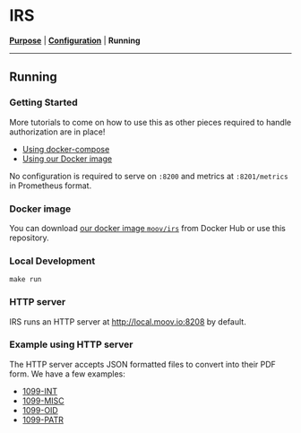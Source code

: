 # IRS
**[Purpose](README.md)** | **[Configuration](CONFIGURATION.md)** | **Running**

---

## Running

### Getting Started

More tutorials to come on how to use this as other pieces required to handle authorization are in place!

- [Using docker-compose](#local-development)
- [Using our Docker image](#docker-image)

No configuration is required to serve on `:8200` and metrics at `:8201/metrics` in Prometheus format.

### Docker image

You can download [our docker image `moov/irs`](https://hub.docker.com/r/moov/irs/) from Docker Hub or use this repository.

### Local Development

```
make run
```

### HTTP server

IRS runs an HTTP server at http://local.moov.io:8208 by default.

### Example using HTTP server

The HTTP server accepts JSON formatted files to convert into their PDF form. We have a few examples:

- [1099-INT](examples/1099int.json)
- [1099-MISC](examples/1099misc.json)
- [1099-OID](examples/1099oid.json)
- [1099-PATR](examples/1099patr.json)
